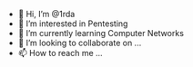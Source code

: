 - 👋 Hi, I’m @1rda
- 👀 I’m interested in Pentesting
- 🌱 I’m currently learning Computer Networks
- 💞️ I’m looking to collaborate on ...
- 📫 How to reach me ...

<!---
1rda/1rda is a ✨ special ✨ repository because its `README.md` (this file) appears on your GitHub profile.
You can click the Preview link to take a look at your changes.
--->
